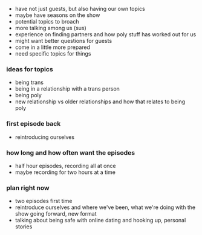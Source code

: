 


- have not just guests, but also having our own topics
- maybe have seasons on the show
- potential topics to broach
- more talking among us (sus)
- experience on finding partners and how poly stuff has worked out for us 
- might want better questions for guests 
- come in a little more prepared 
- need specific topics for things



### ideas for topics 
- being trans
- being in a relationship with a trans person
- being poly
- new relationship vs older relationships and how that relates to being poly


### first episode back 
- reintroducing ourselves

### how long and how often want the episodes
- half hour episodes, recording all at once
- maybe recording for two hours at a time

### plan right now
- two episodes first time 
- reintroduce ourselves and where we've been, what we're doing with the show going forward, new format 
- talking about being safe with online dating and hooking up, personal stories






